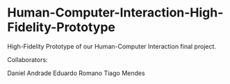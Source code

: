 # Human-Computer-Interaction-High-Fidelity-Prototype
High-Fidelity Prototype of our Human-Computer Interaction final project.

Collaborators:

Daniel Andrade
Eduardo Romano
Tiago Mendes
